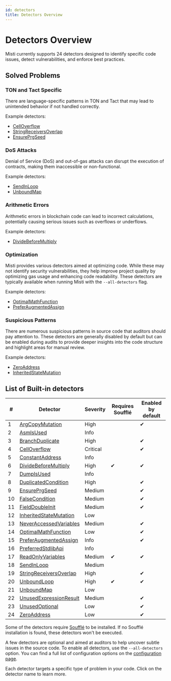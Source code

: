 ```yaml
---
id: detectors
title: Detectors Overview
---
```


# Detectors Overview

Misti currently supports 24 detectors designed to identify specific code issues, detect vulnerabilities, and enforce best practices.

## Solved Problems

### TON and Tact Specific
There are language-specific patterns in TON and Tact that may lead to unintended behavior if not handled correctly.

Example detectors:
* [CellOverflow](./detectors/CellOverflow.md)
* [StringReceiversOverlap](./detectors/StringReceiversOverlap.md)
* [EnsurePrgSeed](./detectors/EnsurePrgSeed.md)

### DoS Attacks
Denial of Service (DoS) and out-of-gas attacks can disrupt the execution of contracts, making them inaccessible or non-functional.

Example detectors:
* [SendInLoop](./detectors/SendInLoop.md)
* [UnboundMap](./detectors/UnboundMap.md)

### Arithmetic Errors
Arithmetic errors in blockchain code can lead to incorrect calculations, potentially causing serious issues such as overflows or underflows.

Example detectors:
* [DivideBeforeMultiply](./detectors/DivideBeforeMultiply.md)

### Optimization
Misti provides various detectors aimed at optimizing code. While these may not identify security vulnerabilities, they help improve project quality by optimizing gas usage and enhancing code readability. These detectors are typically available when running Misti with the `--all-detectors` flag.

Example detectors:
* [OptimalMathFunction](./detectors/OptimalMathFunction.md)
* [PreferAugmentedAssign](./detectors/PreferAugmentedAssign.md)

### Suspicious Patterns
There are numerous suspicious patterns in source code that auditors should pay attention to. These detectors are generally disabled by default but can be enabled during audits to provide deeper insights into the code structure and highlight areas for manual review.

Example detectors:
* [ZeroAddress](./detectors/ZeroAddress.md)
* [InheritedStateMutation](./detectors/InheritedStateMutation.md)

## List of Built-in detectors

| #  | Detector | Severity | Requires Soufflé | Enabled by default |
|----|-----------|-----------|--------------------|---------------------|
| 1  | [ArgCopyMutation](./detectors/ArgCopyMutation.md) | High |  | ✔ |
| 2  | [AsmIsUsed](./detectors/AsmIsUsed.md) | Info |  |  |
| 3  | [BranchDuplicate](./detectors/BranchDuplicate.md) | High |  | ✔ |
| 4  | [CellOverflow](./detectors/CellOverflow.md) | Critical |  | ✔ |
| 5  | [ConstantAddress](./detectors/ConstantAddress.md) | Info |  |  |
| 6  | [DivideBeforeMultiply](./detectors/DivideBeforeMultiply.md) | High | ✔ | ✔ |
| 7  | [DumpIsUsed](./detectors/DumpIsUsed.md) | Info |  |  |
| 8  | [DuplicatedCondition](./detectors/DuplicatedCondition.md) | High |  | ✔ |
| 9  | [EnsurePrgSeed](./detectors/EnsurePrgSeed.md) | Medium |  | ✔ |
| 10  | [FalseCondition](./detectors/FalseCondition.md) | Medium |  | ✔ |
| 11  | [FieldDoubleInit](./detectors/FieldDoubleInit.md) | Medium |  | ✔ |
| 12  | [InheritedStateMutation](./detectors/InheritedStateMutation.md) | Low |  |  |
| 13  | [NeverAccessedVariables](./detectors/NeverAccessedVariables.md) | Medium |  | ✔ |
| 14  | [OptimalMathFunction](./detectors/OptimalMathFunction.md) | Low |  | ✔ |
| 15  | [PreferAugmentedAssign](./detectors/PreferAugmentedAssign.md) | Info |  | ✔ |
| 16  | [PreferredStdlibApi](./detectors/PreferredStdlibApi.md) | Info |  |  |
| 17  | [ReadOnlyVariables](./detectors/ReadOnlyVariables.md) | Medium | ✔ | ✔ |
| 18  | [SendInLoop](./detectors/SendInLoop.md) | Medium |  |  |
| 19  | [StringReceiversOverlap](./detectors/StringReceiversOverlap.md) | High |  | ✔ |
| 20  | [UnboundLoop](./detectors/UnboundLoop.md) | High | ✔ | ✔ |
| 21  | [UnboundMap](./detectors/UnboundMap.md) | Low |  |  |
| 22  | [UnusedExpressionResult](./detectors/UnusedExpressionResult.md) | Medium |  | ✔ |
| 23  | [UnusedOptional](./detectors/UnusedOptional.md) | Low |  | ✔ |
| 24  | [ZeroAddress](./detectors/ZeroAddress.md) | Low |  | ✔ |

Some of the detectors require [Soufflé](https://souffle-lang.github.io/install) to be installed. If no Soufflé installation is found, these detectors won't be executed.

A few detectors are optional and aimed at auditors to help uncover subtle issues in the source code. To enable all detectors, use the `--all-detectors` option. You can find a full list of configuration options on the [configuration page](./tutorial/configuration.md).

Each detector targets a specific type of problem in your code. Click on the detector name to learn more.
